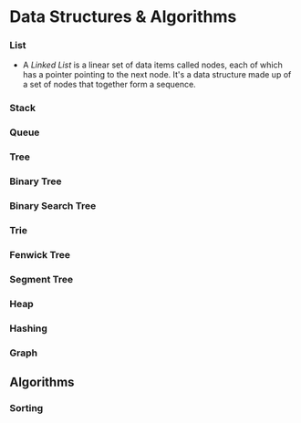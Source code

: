 # Data Structures & Algorithms

### List
* A *Linked List* is a linear set of data items called nodes, each of which has a pointer pointing to the next node. It's a data structure made up of a set of nodes that together form a sequence.

### Stack

### Queue

### Tree

### Binary Tree

### Binary Search Tree

### Trie

### Fenwick Tree

### Segment Tree

### Heap

### Hashing

### Graph

## Algorithms

### Sorting

